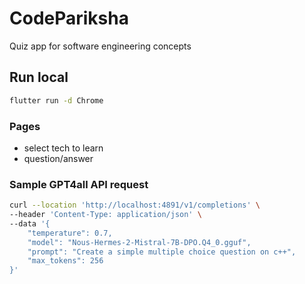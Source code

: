 # CodePariksha
Quiz app for software engineering concepts


## Run local
```bash
flutter run -d Chrome
```

### Pages
- select tech to learn
- question/answer

### Sample GPT4all API request
```bash
curl --location 'http://localhost:4891/v1/completions' \
--header 'Content-Type: application/json' \
--data '{
    "temperature": 0.7,
    "model": "Nous-Hermes-2-Mistral-7B-DPO.Q4_0.gguf",
    "prompt": "Create a simple multiple choice question on c++",
    "max_tokens": 256
}'
```

